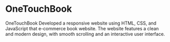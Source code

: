 # OneTouchBook
OneTouchBook Developed a responsive website using HTML, CSS, and JavaScript that e-commerce book website. The website features a clean and modern design, with smooth scrolling and an interactive user interface.
